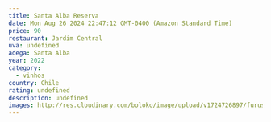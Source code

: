 ```yaml
---
title: Santa Alba Reserva
date: Mon Aug 26 2024 22:47:12 GMT-0400 (Amazon Standard Time)
price: 90
restaurant: Jardim Central
uva: undefined
adega: Santa Alba
year: 2022
category:
  - vinhos
country: Chile
rating: undefined
description: undefined
images: http://res.cloudinary.com/boloko/image/upload/v1724726897/furushow5/parmegianologo/20240825_203914_nzvdng.jpg
---
```

